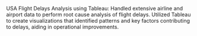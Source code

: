  USA Flight Delays Analysis using Tableau: Handled extensive airline and airport data to perform root cause analysis of flight 
delays. Utilized Tableau to create visualizations that identified patterns and key factors contributing to delays, 
aiding in operational improvements. 
